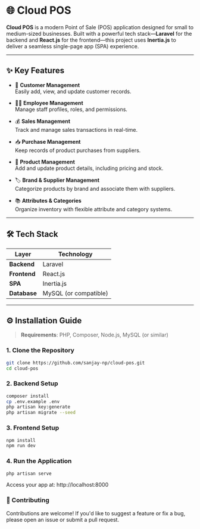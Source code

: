 
# 🌐 Cloud POS

**Cloud POS** is a modern Point of Sale (POS) application designed for small to medium-sized businesses. Built with a powerful tech stack—**Laravel** for the backend and **React.js** for the frontend—this project uses **Inertia.js** to deliver a seamless single-page app (SPA) experience.

---

## ✨ Key Features

- 👥 **Customer Management**  
  Easily add, view, and update customer records.

- 🧑‍💼 **Employee Management**  
  Manage staff profiles, roles, and permissions.

- 💰 **Sales Management**  
  Track and manage sales transactions in real-time.

- 📥 **Purchase Management**  
  Keep records of product purchases from suppliers.

- 🛒 **Product Management**  
  Add and update product details, including pricing and stock.

- 🏷️ **Brand & Supplier Management**  
  Categorize products by brand and associate them with suppliers.

- 📚 **Attributes & Categories**  
  Organize inventory with flexible attribute and category systems.

---

## 🛠 Tech Stack

| Layer        | Technology    |
|--------------|---------------|
| **Backend**  | Laravel        |
| **Frontend** | React.js       |
| **SPA**      | Inertia.js     |
| **Database** | MySQL (or compatible) |

---

## ⚙️ Installation Guide

> **Requirements**: PHP, Composer, Node.js, MySQL (or similar)

### 1. Clone the Repository

```bash
git clone https://github.com/sanjay-np/cloud-pos.git
cd cloud-pos

```

### 2. Backend Setup

```bash 
composer install
cp .env.example .env
php artisan key:generate
php artisan migrate --seed

```

### 3. Frontend Setup

``` bash
npm install
npm run dev

```

### 4. Run the Application

``` bash
php artisan serve
```

Access your app at: http://localhost:8000


### 🤝 Contributing

Contributions are welcome! If you'd like to suggest a feature or fix a bug, please open an issue or submit a pull request.
